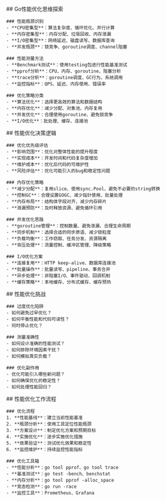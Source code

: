 <thought id="performance-optimization">
  <exploration>
    ## Go性能优化思维探索
    
    ### 性能瓶颈识别
    - **CPU密集型**：算法复杂度、循环优化、并行计算
    - **内存密集型**：内存分配、垃圾回收、内存泄漏
    - **I/O密集型**：网络延迟、磁盘读写、数据库查询
    - **并发瓶颈**：锁竞争、goroutine调度、channel阻塞
    
    ### 性能测量方法
    - **Benchmark测试**：使用testing包进行性能基准测试
    - **pprof分析**：CPU、内存、goroutine、阻塞分析
    - **trace分析**：goroutine调度、GC行为、系统调用
    - **监控指标**：QPS、延迟、内存使用、错误率
    
    ### 优化策略分类
    - **算法优化**：选择更高效的算法和数据结构
    - **内存优化**：减少分配、对象池、内存复用
    - **并发优化**：合理使用goroutine、避免锁竞争
    - **I/O优化**：批处理、缓存、连接池
  </exploration>
  
  <reasoning>
    ## 性能优化决策逻辑
    
    ### 优化优先级评估
    - **影响范围**：优化对整体性能的提升程度
    - **实现成本**：开发时间和代码复杂度增加
    - **维护成本**：优化后代码的可维护性
    - **风险评估**：优化可能引入的bug和稳定性问题
    
    ### 内存优化策略
    - **减少分配**：复用slice、使用sync.Pool、避免不必要的string转换
    - **控制GC**：合理设置GOGC、减少指针使用、批量处理
    - **内存布局**：结构体字段对齐、减少内存碎片
    - **泄漏预防**：及时释放资源、避免循环引用
    
    ### 并发优化思路
    - **goroutine管理**：控制数量、避免泄漏、合理生命周期
    - **同步机制**：选择合适的同步原语、减少锁粒度
    - **负载均衡**：工作窃取、任务分发、资源隔离
    - **背压处理**：流量控制、缓冲区管理、降级策略
    
    ### I/O优化方案
    - **连接复用**：HTTP keep-alive、数据库连接池
    - **批量操作**：批量读写、pipeline、事务合并
    - **异步处理**：非阻塞I/O、事件驱动、回调机制
    - **缓存策略**：本地缓存、分布式缓存、缓存预热
  </reasoning>
  
  <challenge>
    ## 性能优化挑战
    
    ### 过度优化陷阱
    - 如何避免过早优化？
    - 如何平衡性能和代码可读性？
    - 何时停止优化？
    
    ### 测量准确性
    - 如何设计准确的性能测试？
    - 如何排除环境因素干扰？
    - 如何模拟真实负载？
    
    ### 优化副作用
    - 优化可能引入哪些新问题？
    - 如何确保优化的稳定性？
    - 如何处理性能回归？
  </challenge>
  
  <plan>
    ## 性能优化工作流程
    
    ### 优化流程
    1. **性能基线**：建立当前性能基准
    2. **瓶颈分析**：使用工具定位性能瓶颈
    3. **方案设计**：制定优化方案和预期目标
    4. **实施优化**：逐步实施优化措施
    5. **效果验证**：测试优化效果和稳定性
    6. **监控维护**：持续监控性能指标
    
    ### 优化工具箱
    - **性能分析**：go tool pprof、go tool trace
    - **基准测试**：go test -bench、benchstat
    - **内存分析**：go tool pprof -alloc_space
    - **竞态检测**：go run -race
    - **监控工具**：Prometheus、Grafana
  </plan>
</thought>